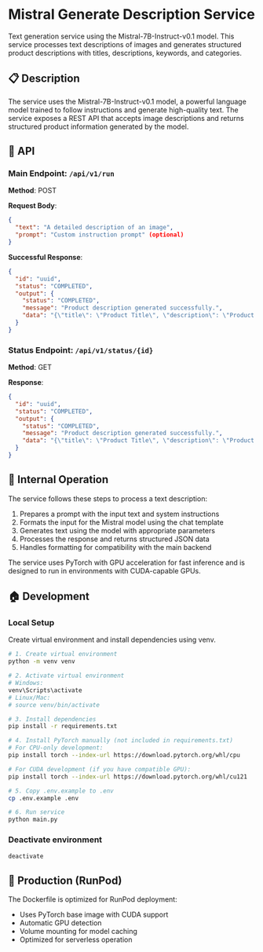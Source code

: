 # Mistral Generate Description Service

Text generation service using the Mistral-7B-Instruct-v0.1 model. This service processes text descriptions of images and generates structured product descriptions with titles, descriptions, keywords, and categories.

## 📋 Description

The service uses the Mistral-7B-Instruct-v0.1 model, a powerful language model trained to follow instructions and generate high-quality text. The service exposes a REST API that accepts image descriptions and returns structured product information generated by the model.

## 🔄 API

### Main Endpoint: `/api/v1/run`

**Method**: POST

**Request Body**:
```json
{
  "text": "A detailed description of an image",
  "prompt": "Custom instruction prompt" (optional)
}
```

**Successful Response**:
```json
{
  "id": "uuid",
  "status": "COMPLETED",
  "output": {
    "status": "COMPLETED",
    "message": "Product description generated successfully.",
    "data": "{\"title\": \"Product Title\", \"description\": \"Product description...\", \"keywords\": [\"keyword1\", \"keyword2\"], \"category\": \"Category\"}"
  }
}
```

### Status Endpoint: `/api/v1/status/{id}`

**Method**: GET

**Response**:
```json
{
  "id": "uuid",
  "status": "COMPLETED",
  "output": {
    "status": "COMPLETED",
    "message": "Product description generated successfully.",
    "data": "{\"title\": \"Product Title\", \"description\": \"Product description...\", \"keywords\": [\"keyword1\", \"keyword2\"], \"category\": \"Category\"}"
  }
}
```

## 🧠 Internal Operation

The service follows these steps to process a text description:

1. Prepares a prompt with the input text and system instructions
2. Formats the input for the Mistral model using the chat template
3. Generates text using the model with appropriate parameters
4. Processes the response and returns structured JSON data
5. Handles formatting for compatibility with the main backend

The service uses PyTorch with GPU acceleration for fast inference and is designed to run in environments with CUDA-capable GPUs.

## 🏠 Development

### Local Setup
Create virtual environment and install dependencies using venv.

```bash
# 1. Create virtual environment
python -m venv venv

# 2. Activate virtual environment
# Windows:
venv\Scripts\activate
# Linux/Mac:
# source venv/bin/activate

# 3. Install dependencies
pip install -r requirements.txt

# 4. Install PyTorch manually (not included in requirements.txt)
# For CPU-only development:
pip install torch --index-url https://download.pytorch.org/whl/cpu

# For CUDA development (if you have compatible GPU):
pip install torch --index-url https://download.pytorch.org/whl/cu121

# 5. Copy .env.example to .env
cp .env.example .env

# 6. Run service
python main.py
```

### Deactivate environment
```bash
deactivate
```

## 🚀 Production (RunPod)

The Dockerfile is optimized for RunPod deployment:
- Uses PyTorch base image with CUDA support
- Automatic GPU detection
- Volume mounting for model caching
- Optimized for serverless operation
